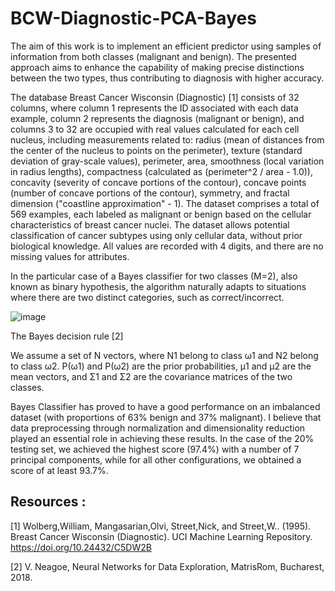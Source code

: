 # BCW-Diagnostic-PCA-Bayes
The aim of this work is to implement an efficient predictor using samples of information from both classes (malignant and benign). The presented approach aims to enhance the capability of making precise distinctions between the two types, thus contributing to diagnosis with higher accuracy.

The database Breast Cancer Wisconsin (Diagnostic) [1] consists of 32 columns, where column 1 represents the ID associated with each data example, column 2 represents the diagnosis (malignant or benign), and columns 3 to 32 are occupied with real values calculated for each cell nucleus, including measurements related to: radius (mean of distances from the center of the nucleus to points on the perimeter), texture (standard deviation of gray-scale values), perimeter, area, smoothness (local variation in radius lengths), compactness (calculated as (perimeter^2 / area - 1.0)), concavity (severity of concave portions of the contour), concave points (number of concave portions of the contour), symmetry, and fractal dimension ("coastline approximation" - 1).
The dataset comprises a total of 569 examples, each labeled as malignant or benign based on the cellular characteristics of breast cancer nuclei. The dataset allows potential classification of cancer subtypes using only cellular data, without prior biological knowledge. All values are recorded with 4 digits, and there are no missing values for attributes.

In the particular case of a Bayes classifier for two classes (M=2), also known as binary hypothesis, the algorithm naturally adapts to situations where there are two distinct categories, such as correct/incorrect.

![image](https://github.com/Andrei-AlexandruRusu/BCW-Diagnostic-PCA-Bayes/assets/92977944/176da142-e692-42c2-a120-c05b45dd33bd) 
         
The Bayes decision rule [2]

We assume a set of N vectors, where N1 belong to class ω1 and N2 belong to class ω2. P(ω1) and P(ω2) are the prior probabilities, μ1 and μ2 are the mean vectors, and Σ1 and Σ2 are the covariance matrices of the two classes.

Bayes Classifier has proved to have a good performance on an imbalanced dataset (with proportions of 63% benign and 37% malignant). I believe that data preprocessing through normalization and dimensionality reduction played an essential role in achieving these results. In the case of the 20% testing set, we achieved the highest score (97.4%) with a number of 7 principal components, while for all other configurations, we obtained a score of at least 93.7%.

## Resources : 

  [1] Wolberg,William, Mangasarian,Olvi, Street,Nick, and Street,W.. (1995). Breast Cancer Wisconsin
(Diagnostic). UCI Machine Learning Repository. https://doi.org/10.24432/C5DW2B

  [2] V. Neagoe, Neural Networks for Data Exploration, MatrisRom, Bucharest, 2018.
